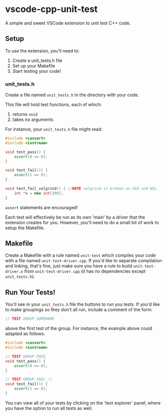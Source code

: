 # vscode-cpp-unit-test
A simple and sweet VSCode extension to unit test C++ code.

## Setup
To use the extension, you'll need to:
1) Create a unit_tests.h file
2) Set up your Makefile
3) Start testing your code! 


### unit_tests.h

Create a file named ```unit_tests.h``` in the directory with your code. 

This file will hold test functions, each of which:

1) returns ```void```
2) takes no arguments

For instance, your ```unit_tests.h``` file might read:

```cpp
#include <cassert>
#include <iostream>

void test_pass() {
    assert(0 == 0);
}

void test_fail()) {
	assert(1 == 0);
}

void test_fail_valgrind() { //NOTE valgrind is broken on OSX and WSL.
	int *x = new int[100];
}
```

```assert``` statements are encouraged!

Each test will effectively be run as its own 'main' by a driver that the extension creates for you.
However, you'll need to do a small bit of work to setup the Makefile.

## Makefile
Create a Makefile with a rule named ```unit-test``` which compiles your code with a file named ```unit-test-driver.cpp```. If you'd like to separate compilation and linking, that's fine, just
make sure you have a rule to build ```unit-test-driver.o``` from ```unit-test-driver.cpp``` (it has no dependencies except ```unit_tests.h```).

## Run Your Tests!
You'll see in your ```unit_tests.h``` file the buttons to run you tests. If you'd like to make groupings so they don't all run, include a comment of the form: 

```cpp
// TEST GROUP SOMENAME
``` 

above the first test of the group. For instance, the example above could adapted as follows. 

```cpp
#include <cassert>
#include <iostream>

// TEST GROUP PASS
void test_pass() {
    assert(0 == 0);
}

// TEST GROUP FAIL :(
void test_fail()) {
	assert(1 == 0);
}
```

You can view all of your tests by clicking on the 'text explorer' panel, where you have the option to run all tests as well. 

